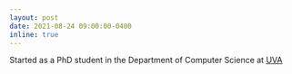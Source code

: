 ```yaml
---
layout: post
date: 2021-08-24 09:00:00-0400
inline: true
---
```


Started as a PhD student in the Department of Computer Science at [UVA][1]


[1]: https://engineering.virginia.edu/departments/computer-science
